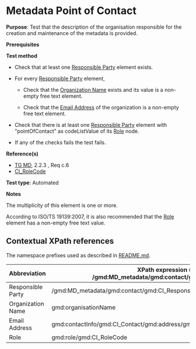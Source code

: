 # Metadata Point of Contact


**Purpose**: Test that the description of the organisation responsible for the creation and maintenance of the metadata is provided.

**Prerequisites**

**Test method**

* Check that at least one [Responsible Party](#responsibleParty) element exists.

* For every [Responsible Party](#responsibleParty) element,

    * Check that the [Organization Name](#organizationName) exists and its value is a non-empty free text element.

    * Check that the [Email Address](#emailAddress) of the organization is a non-empty free text element.

* Check that there is at least one [Responsible Party](#responsibleParty) element with "pointOfContact" as codeListValue of its [Role](#role) node.

* If any of the checks fails the test fails.

**Reference(s)**

* [TG MD](./README.md#ref_TG_MD), 2.2.3 , Req c.6
* [CI_RoleCode](http://standards.iso.org/iso/19139/resources/gmxCodelists.xml#CI_RoleCode)

**Test type**: Automated

**Notes**

The multiplicity of this element is one or more.

According to ISO/TS 19139:2007, it is also recommended that the [Role](#role) element has a non-empty free text value.

## Contextual XPath references

The namespace prefixes used as described in [README.md](./README.md#namespaces).

Abbreviation                                   |  XPath expression (relative to /gmd:MD_metadata/gmd:contact/gmd:CI_ResponsibleParty)
-----------------------------------------------| -------------------------------------------------------------------------
<a name="responsibleParty"></a> Responsible Party | /gmd:MD_metadata/gmd:contact/gmd:CI_ResponsibleParty
<a name="organizationName"></a> Organization Name | gmd:organisationName
<a name="emailAddress"></a> Email Address | gmd:contactInfo/gmd:CI_Contact/gmd:address/gmd:CI_Address/gmd:electronicMailAddress
<a name="role"></a> Role | gmd:role/gmd:CI_RoleCode

